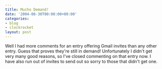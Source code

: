 ```yaml
---
title: Mucho Demand!
date: '2004-08-30T00:00:00+00:00'
categories:
- blog
- clockrocket
layout: post
---
```


Well I had more comments for an entry offering Gmail invites than any other entry.  Guess that proves they're still in demand!  Unfortunately I didn't get very many good reasons, so I've closed commenting on that entry now.  I have also run out of invites to send out so sorry to those that didn't get one.




